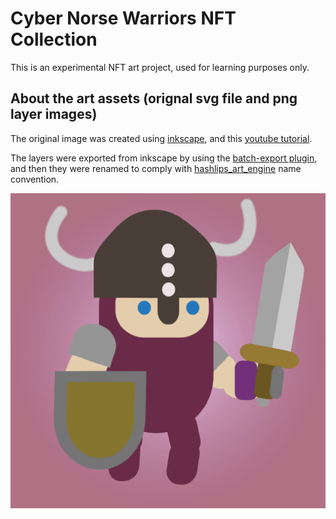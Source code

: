 # Cyber Norse Warriors NFT Collection
This is an experimental NFT art project, used for learning purposes only.

## About the art assets (orignal svg file and png layer images)
The original image was created using [inkscape](https://inkscape.org/), and this [youtube tutorial](https://www.youtube.com/watch?v=ZX3cYoIZ934).

The layers were exported from inkscape by using the [batch-export plugin](https://github.com/StefanTraistaru/batch-export), and then they were renamed to comply with [hashlips_art_engine](https://github.com/HashLips/hashlips_art_engine#usage-%E2%84%B9%EF%B8%8F) name convention.

![nft-sample](preview.gif)
